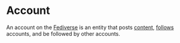 # Account

An account on the [Fediverse](/docs/glossary/fediverse) is an entity that posts [content](/docs/glossary/content), [follows](/docs/glossary/follow) accounts, and be followed by other accounts.